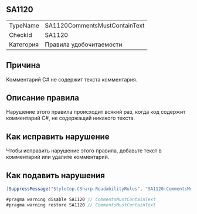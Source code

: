 ﻿## SA1120

<table>
<tr>
  <td>TypeName</td>
  <td>SA1120CommentsMustContainText</td>
</tr>
<tr>
  <td>CheckId</td>
  <td>SA1120</td>
</tr>
<tr>
  <td>Категория</td>
  <td>Правила удобочитаемости</td>
</tr>
</table>

## Причина

Комментарий C# не содержит текста комментария.

## Описание правила

Нарушение этого правила происходит всякий раз, когда код содержит комментарий C#, не содержащий никакого текста.

## Как исправить нарушение

Чтобы исправить нарушение этого правила, добавьте текст в комментарий или удалите комментарий.

## Как подавить нарушения

```csharp
[SuppressMessage("StyleCop.CSharp.ReadabilityRules", "SA1120:CommentsMustContainText", Justification = "Reviewed.")]
```

```csharp
#pragma warning disable SA1120 // CommentsMustContainText
#pragma warning restore SA1120 // CommentsMustContainText
```
